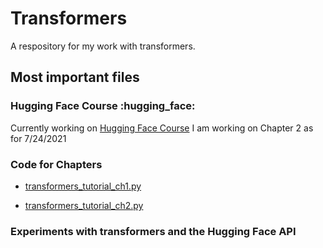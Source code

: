 # Transformers

A respository for my work with transformers.

## Most important files

### Hugging Face Course :hugging_face:
Currently working on [Hugging Face Course](https://huggingface.co/course/chapter1)
I am working on Chapter 2 as for 7/24/2021

### Code for Chapters

* [transformers_tutorial_ch1.py](https://github.com/aambrioso1/NLP/tree/master/transformers)

* [transformers_tutorial_ch2.py](https://github.com/aambrioso1/NLP/blob/master/transformers/transformers_tutorial_ch2.py)


### Experiments with transformers and the Hugging Face API
